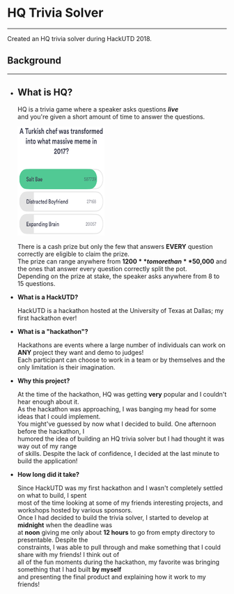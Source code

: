 # HQ Trivia Solver
---
Created an HQ trivia solver during HackUTD 2018.

## Background
---
- ## **What is HQ?**

   HQ is a trivia game where a speaker asks questions **_live_**  
      and you're given a short amount of time to answer the questions.  
   
   <img src="hq.png" width="200" height="250"/>  
   
   There is a cash prize but only the few that answers **EVERY** question correctly are eligible to claim the prize.  
   The prize can range anywhere from **$1200** to more than **$50,000** and the ones that answer every question correctly split the pot.  
   Depending on the prize at stake, the speaker asks anywhere from 8 to 15 questions.   

- **What is a HackUTD?**

   HackUTD is a hackathon hosted at the University of Texas at Dallas; my first hackathon ever!

- **What is a "hackathon"?**

   Hackathons are events where a large number of individuals can work on **ANY** project they want and demo to judges!  
   Each participant can choose to work in a team or by themselves and the only limitation is their imagination.  
   
- **Why this project?**

   At the time of the hackathon, HQ was getting **very** popular and I couldn't hear enough about it.  
   As the hackathon was approaching, I was banging my head for some ideas that I could implement.  
   You might've guessed by now what I decided to build. One afternoon before the hackathon, I  
   humored the idea of building an HQ trivia solver but I had thought it was way out of my range  
   of skills. Despite the lack of confidence, I decided at the last minute to build the application!

- **How long did it take?**

   Since HackUTD was my first hackathon and I wasn't completely settled on what to build, I spent  
   most of the time looking at some of my friends interesting projects, and workshops hosted by various sponsors.  
   Once I had decided to build the trivia solver, I started to develop at **midnight** when the deadline was  
   at **noon** giving me only about **12 hours** to go from empty directory to presentable. Despite the  
   constraints, I was able to pull through and make something that I could share with my friends! I think out of  
   all of the fun moments during the hackathon, my favorite was bringing something that I had built **by myself**  
   and presenting the final product and explaining how it work to my friends!  

 
